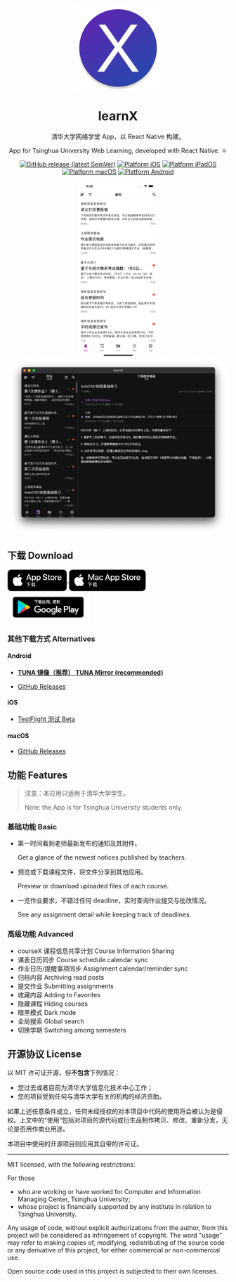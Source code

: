 <div align="center">

<img src="./docs/assets/logo.png" alt="logo" width="192" height="192" />

<h1>learnX</h1>

清华大学网络学堂 App，以 React Native 构建。

App for Tsinghua University Web Learning, developed with React Native. ⚛️

<a href="https://github.com/robertying/learnX/releases" target="_blank" rel="noopener noreferrer"><img src="https://img.shields.io/github/v/release/robertying/learnX?color=brightgreen" alt="GitHub release (latest SemVer)" height="20" width="auto"></a>
<a href="https://apps.apple.com/cn/app/learnx/id1459073115#?platform=iphone" target="_blank" rel="noopener noreferrer"><img src="https://img.shields.io/badge/platform-ios-blue" alt="Platform iOS" height="20" width="auto"></a>
<a href="https://apps.apple.com/cn/app/learnx/id1459073115#?platform=ipad" target="_blank" rel="noopener noreferrer"><img src="https://img.shields.io/badge/platform-ipados-blue" alt="Platform iPadOS" height="20" width="auto"></a>
<a href="https://apps.apple.com/cn/app/learnx/id1459073115#?platform=mac" target="_blank" rel="noopener noreferrer"><img src="https://img.shields.io/badge/platform-macos-blue" alt="Platform macOS" height="20" width="auto"></a>
<a href="https://play.google.com/store/apps/details?id=io.robertying.learnx" target="_blank" rel="noopener noreferrer"><img src="https://img.shields.io/badge/platform-android-red" alt="Platform Android" height="20" width="auto"></a>

<div align="center">
    <img src="./docs/screenshots/iphone.png" alt="iphone screenshot" height="400" width="185" />
    <img src="./docs/screenshots/mac.png" alt="mac screenshot" height="400" width="499" />
</div>

</div>

## 下载 Download

<a href="https://apps.apple.com/cn/app/learnx/id1459073115#?platform=iphone" target="_blank" rel="noopener noreferrer">
    <img align="center" height=50 alt="App Store 下载" src="docs/assets/Download_on_the_App_Store_Badge_CNSC_RGB_blk_092917.svg" />
</a>
<a href="https://apps.apple.com/cn/app/learnx/id1459073115#?platform=mac" target="_blank" rel="noopener noreferrer">
    <img align="center" height=50 alt="Mac App Store 下载" src="docs/assets/Download_on_the_Mac_App_Store_Badge_CNSC_RGB_blk_092917.svg" />
</a>
<a href="https://play.google.com/store/apps/details?id=io.robertying.learnx" target="_blank" rel="noopener noreferrer">
    <img align="center" height=72 alt="下载应用，请到 Google Play" src="docs/assets/google-play-badge.png" />
</a>

### 其他下载方式 Alternatives

#### Android

- **[TUNA 镜像（推荐） TUNA Mirror (recommended)](https://mirrors.tuna.tsinghua.edu.cn/github-release/robertying/learnX)**

- [GitHub Releases](https://github.com/robertying/learnX/releases)

#### iOS

- [TestFlight 测试 Beta](https://testflight.apple.com/join/5SPCH86w)

#### macOS

- [GitHub Releases](https://github.com/robertying/learnX/releases)

## 功能 Features

> 注意：本应用只适用于清华大学学生。
>
> Note: the App is for Tsinghua University students only.

### 基础功能 Basic

- 第一时间看到老师最新发布的通知及其附件。

  Get a glance of the newest notices published by teachers.

- 预览或下载课程文件，将文件分享到其他应用。

  Preview or download uploaded files of each course.

- 一览作业要求，不错过任何 deadline，实时查询作业提交与批改情况。

  See any assignment detail while keeping track of deadlines.

### 高级功能 Advanced

- courseX 课程信息共享计划 Course Information Sharing
- 课表日历同步 Course schedule calendar sync
- 作业日历/提醒事项同步 Assignment calendar/reminder sync
- 归档内容 Archiving read posts
- 提交作业 Submitting assignments
- 收藏内容 Adding to Favorites
- 隐藏课程 Hiding courses
- 暗黑模式 Dark mode
- 全局搜索 Global search
- 切换学期 Switching among semesters

## 开源协议 License

以 MIT 许可证开源，但**不包含**下列情况：

- 您过去或者目前为清华大学信息化技术中心工作；
- 您的项目受到任何与清华大学有关的机构的经济资助。

如果上述任意条件成立，任何未经授权的对本项目中代码的使用将会被认为是侵权。上文中的“使用”包括对项目的源代码或衍生品制作拷贝、修改、重新分发，无论是否用作商业用途。

本项目中使用的开源项目则应用其自带的许可证。

---

MIT licensed, with the following restrictions:

For those

- who are working or have worked for Computer and Information Managing Center, Tsinghua University;
- whose project is financially supported by any institute in relation to Tsinghua University.

Any usage of code, without explicit authorizations from the author, from this project will be considered as infringement of copyright. The word "usage" may refer to making copies of, modifying, redistributing of the source code or any derivative of this project, for either commercial or non-commercial use.

Open source code used in this project is subjected to their own licenses.
